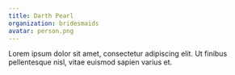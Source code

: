 ```yaml
---
title: Darth Pearl
organization: bridesmaids
avatar: person.png
---
```

Lorem ipsum dolor sit amet, consectetur adipiscing elit. Ut finibus
pellentesque nisl, vitae euismod sapien varius et.
